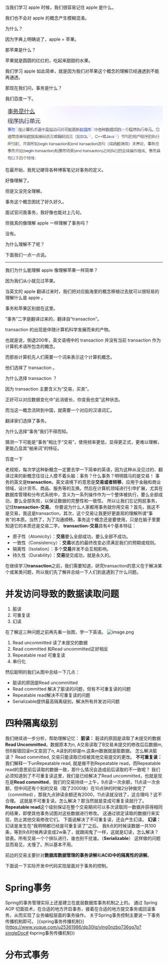 当我们学习 apple 时候，我们很容易记住 apple 是什么。

我们也不会对 apple 的概念产生模糊混淆。

为什么？

因为字典上明确说了，apple = 苹果。

那苹果是什么？

苹果就是圆圆的红红的，吃起来甜甜的水果。

我们学习 apple 如此简单，就是因为我们对苹果这个概念的理解已经通透到不能再通透。

那现在我们问，事务是什么？

我们百度一下。

![image-20240218160254435](师爷，翻译翻译什么叫事务！.assets/image-20240218160254435.png)

在最开始，我死记硬背各种博客笔记对事务的定义。

好像理解了。

但是又没完全理解。

事务这个概念困扰了好久好久。

面试官问我事务，我好像也能对上几句。

但我真的像理解 apple 一样理解了事务吗？

没有。

为什么理解不了呢？

下面我们一点一点说。

---

我们为什么能理解 apple 像理解苹果一样简单？

因为我们从小就见过苹果。

当英文的 apple 翻译过来时，我们把对应脑海里的概念移植过去就可以很轻易的理解什么是 apple 。

事务和苹果区别就在这里。

“事务”二字是翻译过来的，翻译自“transaction”。

transaction 的出现是伴随计算机科学发展而来的产物。

也就是说，倒退200年，英文语境中的 transaction 并没有当前 transaction 作为计算机术语所包含的概念。

而那些计算机先人们需要一个词来表示这个计算机概念。

他们选择了 transaction 。

为什么选择 transaction ？

因为 transaction 主要含义为“交易，买卖”。

正好可以对应数据变化中“此消彼长、你变我也变”这种状态。

而当这一概念流转到中国，就需要一个对应的汉语词汇。

翻译家们选择了事务。

为什么选择“事务”我们不得而知。

猜测一下可能是“事务”相比于“交易”，使用频率更低，显得更正式，更难以理解，更能凸显其“舶来词”的特征。







百度一下

老规矩，每次学这种新概念一定要去学一下简单的英语，因为这种从没见过的、翻译过来的新概念往往让人摸不着头脑：事务？什么事务？明明踏马的是交易！
事务的英文是**transaction**，英文语境下的意思是**交易或者转移**，应用于金融和商业领域，设计货币、商品、服务等的互换。然后在计算机领域进行引申扩展，尤其在数据库管理和分布式系统中，含义为一系列操作作为一个整体被执行，要么全部成功，要么全部失败，以保证数据的完整性和一致性。
所以让我们忘记狗屁事务，记住**transaction-交易**。
你要说为什么人家都用事务就你用交易？首先，我这不是交易，我这是transaction，其次，这个交易让我更好更直观的理解所谓“事务”的本质。当然了，为了沟通顺畅，事务这个概念还是要使用，只是在脑子里要知道它的本质还是交易二字。
**transaction-交易**具有4个基本特征：

- 原子性（Atomicity）：**交易**要么全部成功，要么全部不成功。
- 一致性（Consistency）：**交易**状态的最终改变必须满足我们的预期或规则。
- 隔离性（Isolation）：多个**交易**并发不会互相影响。
- 持久性（Durability）：**交易**提交成功，就是永久的。

在继续学习**transaction**之前，我们需要知道，研究transaction的意义在于解决某个或某类问题，所以我们先了解并总结一下人们到底遇到了什么问题。
# 并发访问导致的数据读取问题

1. 脏读
2. 可重复读
3. 幻读

在了解这三种问题之前再先看一张图，学一下英语。
![image.png](https://cdn.nlark.com/yuque/0/2023/png/25734432/1701261056573-251b4064-9cce-4a51-9289-c0ad68b00017.png#averageHue=%23fafaf9&clientId=u740bc2ec-819d-4&from=paste&height=182&id=u31b1625a&originHeight=250&originWidth=874&originalType=binary&ratio=1.375&rotation=0&showTitle=false&size=26471&status=done&style=none&taskId=u653ae8c1-83bb-4e48-9f53-62ee15be36a&title=&width=635.6363636363636)

1. Read uncommitted 读了未提交的数据
2. Read committed 和Read uncommitted正好相反
3. Repeatable read 可重复读
4. 串行化

然后聪明的我们从图中总结一下几点：

- 脏读的原因是Read uncommitted
- Read committed 解决了脏读的问题，但有不可重复读的问题
- Repeatable read解决不可重复读的问题
- Serializable提供最高隔离级别，解决所有并发访问问题
# 四种隔离级别
我们继续进一步分析，帮助理解记忆：
**脏读：**
脏读的原因是读取了未提交的数据**Read Uncommitted**，数据原本为n, A交易读取了B交易未提交的修改后后数据m, 但B报错回滚m又变回了n, A读到的却是m.这条m数据就是脏数据。
怎么解决脏读？
Read committed, 交易只能读取已经被其他交易提交的更改。
**不可重复读：**
我们解释一下unRepeatable read, 就是做不到Repeatable read，而Repeatable read的意思前后读取的数据一致，那什么情况会造成前后读取的不一致呢？
我们必须知道到了不可重复读这里，我们是已经解决了Read uncommitted，也就是现在是**Read committed**，我们的交易持续一上午，9点读一次余额，11点读一次余额，但中间还有个别的交易（取了2000块）在10点钟的时候2分钟做完了（committed），那我九点钟读余额还有2000，11点读就没钱了，这合理吗？这不合理。
这就是不可重复读。怎么解决？那当然就是变成可重复读就行了。
**Repeatable read**这个级别保证在整个交易期间可以多次读取同一数据并获得相同的结果，即使其他事务试图对这些数据进行修改。
这通过锁定读取的数据行来实现，防止其他交易修改它们。
下面说解决了不可重复读，还会产生幻读。
**幻读：**
幻读是发生在“我明明都已经是可重复读了”之后。
我8点的时候读数据一共100条，等到9点时候再读变成2w条了，就跟闹鬼了一样，这就是幻读，怎么解决？
锁表。所有交易一个个排队进行，谁也别干扰谁。（**Serializable**）
这样做的问题显而易见，太慢了。所以基本不用。

前边的交易主要针对**数据库数据管理的事务讲解**和**ACID中的隔离性的讲解**。

下面说一下实际开发中代码实现层面对于事务的控制。
# Spring事务
Spring的事务管理实际上还是建立在底层数据库事务机制之上的。
通过 Spring AOP 切面技术，在合适的地方开启事务，接着在合适的地方提交事务或回滚事务，从而实现了业务编程层面的事务操作。
关于Spring事务控制主要说一下事务传播机制即可。
[《spring事务传播机制》](https://www.yuque.com/u25361986/dp30lg/ylng0nzbq736gq7p?singleDoc# 《spring事务传播机制》)

# 分布式事务
